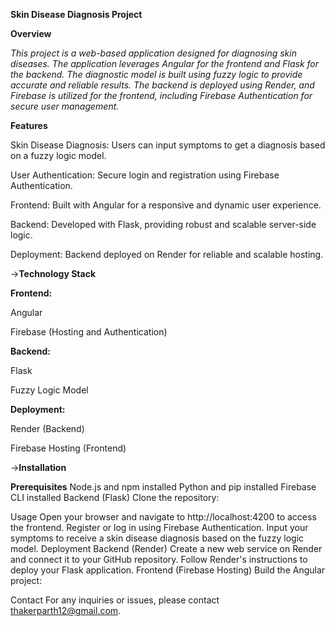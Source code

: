 **Skin Disease Diagnosis Project**


**Overview**


_This project is a web-based application designed for diagnosing skin diseases. The application leverages Angular for the frontend and Flask for the backend. The diagnostic model is built using fuzzy logic to provide accurate and reliable results. The backend is deployed using Render, and Firebase is utilized for the frontend, including Firebase Authentication for secure user management._

**Features**

Skin Disease Diagnosis: Users can input symptoms to get a diagnosis based on a fuzzy logic model.

User Authentication: Secure login and registration using Firebase Authentication.

Frontend: Built with Angular for a responsive and dynamic user experience.

Backend: Developed with Flask, providing robust and scalable server-side logic.

Deployment: Backend deployed on Render for reliable and scalable hosting.






->**Technology Stack**


**Frontend:**

Angular

Firebase (Hosting and Authentication)


**Backend:**

Flask

Fuzzy Logic Model


**Deployment:**

Render (Backend)

Firebase Hosting (Frontend)



->****Installation****

**Prerequisites**
Node.js and npm installed
Python and pip installed
Firebase CLI installed
Backend (Flask)
Clone the repository:




Usage
Open your browser and navigate to http://localhost:4200 to access the frontend.
Register or log in using Firebase Authentication.
Input your symptoms to receive a skin disease diagnosis based on the fuzzy logic model.
Deployment
Backend (Render)
Create a new web service on Render and connect it to your GitHub repository.
Follow Render's instructions to deploy your Flask application.
Frontend (Firebase Hosting)
Build the Angular project:



Contact
For any inquiries or issues, please contact thakerparth12@gmail.com.
